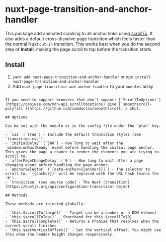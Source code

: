 # nuxt-page-transition-and-anchor-handler

This package add animated scrolling to all anchor links using [scrollTo](https://developer.mozilla.org/en-US/docs/Web/API/Element/scrollTo).  It also adds a default cross-dissolve page transition which feels faster than the normal Nuxt `out-in` transition.  This works best when you do the second step of **Install**, making the page scroll to top before the transition starts.

## Install

1. `yarn add nuxt-page-transition-and-anchor-handler` or `npm install nuxt-page-transition-and-anchor-handler`
2. Add `nuxt-page-transition-and-anchor-handler` to your `modules` array
```

If you need to support browsers that don't support [`ScrollToOptions`](https://caniuse.com/mdn-api_scrolltooptions) give [`smoothscroll-polyfill`](https://github.com/iamdustan/smoothscroll) a shot.

## Options

Can be set with the module or in the config file under the `ptah` key.

- `css` (`true`) - Include the default transition styles (see `transition.css`)
- `initialDelay` (`500`) - How long to wait after the `window.onNuxtReady` event before handling the initial page anchor.  This gives the page a chance to render the elements you are trying to scroll to.
- `afterPageChangeDelay` (`0`) - How long to wait after a page changing event before handling the page anchor.
- `anchorSelector` (`[data-anchor={{anchor}}]`) - The selector to scroll to. `{{anchor}}` will be replaced with the URL hash (minus the '#').
- `transition` (see source code) - The Nuxt [transition](https://nuxtjs.org/api/configuration-transition) object

## Methods

These methods are injected globally:

- `this.$scrollTo(target)` - Target can be a number or a DOM element
- `this.$scrollToTop()` - Shorthand for this.$scrollTo(0)
- `this.$scrollComplete()` - Returns a Promise that resolves when the current scroll finishes
- `this.$setVerticalOffset()` - Set the vertical offset. You might use this when the header height changes responsively.
